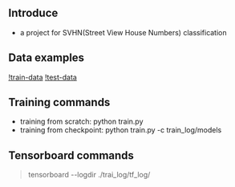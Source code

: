 ## Introduce
- a project for SVHN(Street View House Numbers) classification  

## Data examples
[!train-data](images/train_data.png)
[!test-data](images/test_data.png)

## Training commands
- training from scratch: python train.py
- training from checkpoint: python train.py -c train\_log/models

## Tensorboard commands
> tensorboard --logdir ./trai\_log/tf\_log/
